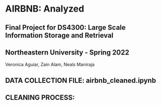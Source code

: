 <h1> AIRBNB: Analyzed </h1>

<h2> Final Project for DS4300: Large Scale Information Storage and Retrieval </h2>

<h2> Northeastern University - Spring 2022 </h2>

 Veronica Aguiar, Zain Alam, Neals Maniraja 


<h2> DATA COLLECTION FILE: airbnb_cleaned.ipynb </h2>




<h2> CLEANING PROCESS: </h2>
